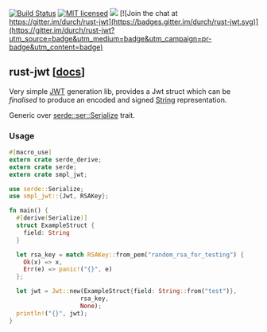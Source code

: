 [![Build Status](https://travis-ci.org/durch/rust-jwt.svg?branch=master)](https://travis-ci.org/durch/rust-jwt)
[![MIT licensed](https://img.shields.io/badge/license-MIT-blue.svg)](https://github.com/durch/rust-jwt/blob/master/LICENSE)
[![](http://meritbadge.herokuapp.com/smpl-jwt)](https://crates.io/crates/smpl-jwt)
[![Join the chat at https://gitter.im/durch/rust-jwt](https://badges.gitter.im/durch/rust-jwt.svg)](https://gitter.im/durch/rust-jwt?utm_source=badge&utm_medium=badge&utm_campaign=pr-badge&utm_content=badge)

## rust-jwt [[docs](https://durch.github.io/rust-jwt)]

Very simple [JWT](https://jwt.io/) generation lib, provides a Jwt struct which can be *finalised* to produce an encoded and signed [String](https://doc.rust-lang.org/std/string/struct.String.html) representation. 

Generic over [serde::ser::Serialize](https://docs.serde.rs/serde/ser/trait.Serialize.html) trait.

### Usage

```rust
#[macro_use]
extern crate serde_derive;
extern crate serde;
extern crate smpl_jwt;

use serde::Serialize;
use smpl_jwt::{Jwt, RSAKey};

fn main() {
  #[derive(Serialize)]
  struct ExampleStruct {
    field: String
  }

  let rsa_key = match RSAKey::from_pem("random_rsa_for_testing") {
    Ok(x) => x,
    Err(e) => panic!("{}", e)
  };

  let jwt = Jwt::new(ExampleStruct{field: String::from("test")},
                    rsa_key,
                    None);
  println!("{}", jwt);
}
```
